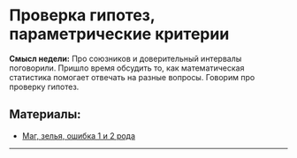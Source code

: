 Проверка гипотез, параметрические критерии
=====

__Смысл недели:__  Про союзников и доверительный интервалы поговорили. Пришло время обсудить то, как математическая статистика помогает отвечать на разные вопросы. Говорим про проверку гипотез.


## Материалы:

* [Маг, зелья, ошибка 1 и 2 рода](https://sobopedia.azurewebsites.net/Exercises/Details?id=113)


--------------------------
